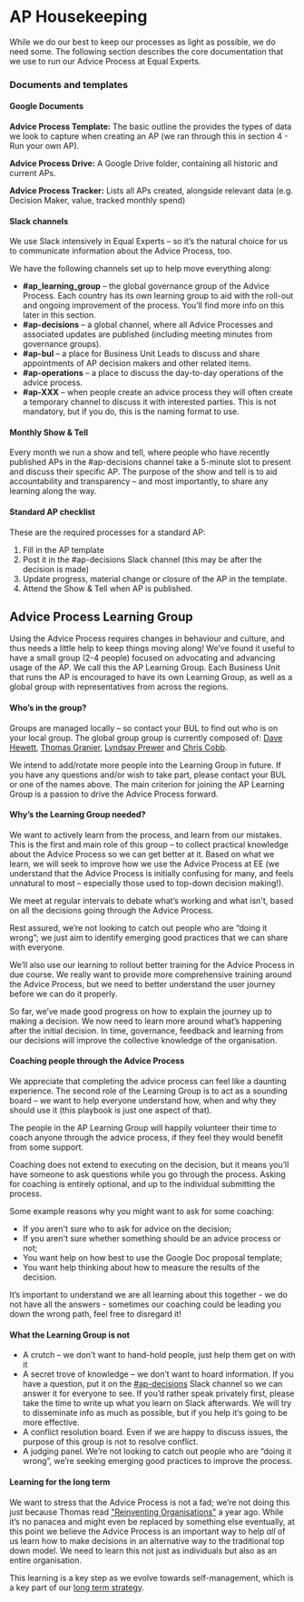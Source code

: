 # AP Housekeeping

While we do our best to keep our processes as light as possible, we do need some. The following section describes the core documentation that we use to run our Advice Process at Equal Experts.

### Documents and templates

#### Google Documents

**Advice Process Template:** The basic outline the provides the types of data we look to capture when creating an AP \(we ran through this in section 4 - Run your own AP\).

**Advice Process Drive:** A Google Drive folder, containing all historic and current APs.

**Advice Process Tracker:** Lists all APs created, alongside relevant data \(e.g. Decision Maker, value, tracked monthly spend\)

#### Slack channels

We use Slack intensively in Equal Experts – so it’s the natural choice for us to communicate information about the Advice Process, too.

We have the following channels set up to help move everything along:

* **\#ap\_learning\_group** – the global governance group of the Advice Process. Each country has its own learning group to aid with the roll-out and ongoing improvement of the process. You’ll find more info on this later in this section.
* **\#ap-decisions** – a global channel, where all Advice Processes and associated updates are published \(including meeting minutes from governance groups\).
* **\#ap-bul** – a place for Business Unit Leads to discuss and share appointments of AP decision makers and other related items.
* **\#ap-operations** – a place to discuss the day-to-day operations of the advice process.
* **\#ap-XXX** – when people create an advice process they will often create a temporary channel to discuss it with interested parties. This is not mandatory, but if you do, this is the naming format to use.

#### Monthly Show & Tell

Every month we run a show and tell, where people who have recently published APs in the \#ap-decisions channel take a 5-minute slot to present and discuss their specific AP. The purpose of the show and tell is to aid accountability and transparency – and most importantly, to share any learning along the way.

#### Standard AP checklist

These are the required processes for a standard AP:

1. Fill in the AP template
2. Post it in the \#ap-decisions Slack channel \(this may be after the decision is made\)
3. Update progress, material change or closure of the AP in the template.
4. Attend the Show & Tell when AP is published.

## Advice Process Learning Group

Using the Advice Process requires changes in behaviour and culture, and thus needs a little help to keep things moving along! We’ve found it useful to have a small group \(2-4 people\) focused on advocating and advancing usage of the AP. We call this the AP Learning Group. Each Business Unit that runs the AP is encouraged to have its own Learning Group, as well as a global group with representatives from across the regions.

#### Who’s in the group?

Groups are managed locally – so contact your BUL to find out who is on your local group. The global group group is currently composed of: [Dave Hewett](https://www.linkedin.com/in/dave-hewett-b97609/), [Thomas Granier](https://www.linkedin.com/in/thomasgranier/), [Lyndsay Prewer](https://www.linkedin.com/in/lyndsp/) and [Chris Cobb](https://www.linkedin.com/in/chris-cobb-88981a1/).

We intend to add/rotate more people into the Learning Group in future. If you have any questions and/or wish to take part, please contact your BUL or one of the names above. The main criterion for joining the AP Learning Group is a passion to drive the Advice Process forward.

#### Why’s the Learning Group needed?

We want to actively learn from the process, and learn from our mistakes. This is the first and main role of this group – to collect practical knowledge about the Advice Process so we can get better at it. Based on what we learn, we will seek to improve how we use the Advice Process at EE \(we understand that the Advice Process is initially confusing for many, and feels unnatural to most – especially those used to top-down decision making!\).

We meet at regular intervals to debate what’s working and what isn't, based on all the decisions going through the Advice Process.

Rest assured, we’re not looking to catch out people who are “doing it wrong”; we just aim to identify emerging good practices that we can share with everyone.

We’ll also use our learning to rollout better training for the Advice Process in due course. We really want to provide more comprehensive training around the Advice Process, but we need to better understand the user journey before we can do it properly.

So far, we’ve made good progress on how to explain the journey up to making a decision. We now need to learn more around what’s happening after the initial decision. In time, governance, feedback and learning from our decisions will improve the collective knowledge of the organisation.

#### Coaching people through the Advice Process

We appreciate that completing the advice process can feel like a daunting experience. The second role of the Learning Group is to act as a sounding board – we want to help everyone understand how, when and why they should use it \(this playbook is just one aspect of that\).

The people in the AP Learning Group will happily volunteer their time to coach anyone through the advice process, if they feel they would benefit from some support.

Coaching does not extend to executing on the decision, but it means you’ll have someone to ask questions while you go through the process. Asking for coaching is entirely optional, and up to the individual submitting the process.

Some example reasons why you might want to ask for some coaching:

* If you aren't sure who to ask for advice on the decision;
* If you aren't sure whether something should be an advice process or not;
* You want help on how best to use the Google Doc proposal template;
* You want help thinking about how to measure the results of the decision.

It’s important to understand we are all learning about this together - we do not have all the answers - sometimes our coaching could be leading you down the wrong path, feel free to disregard it!

#### What the Learning Group is not

* A crutch – we don’t want to hand-hold people, just help them get on with it
* A secret trove of knowledge – we don’t want to hoard information. If you have a question, put it on the [\#ap-decisions](https://equalexperts.slack.com/messages/CCFLF2KM5) Slack channel so we can answer it for everyone to see. If you’d rather speak privately first, please take the time to write up what you learn on Slack afterwards. We will try to disseminate info as much as possible, but if you help it’s going to be more effective.
* A conflict resolution board. Even if we are happy to discuss issues, the purpose of this group is not to resolve conflict.
* A judging panel. We’re not looking to catch out people who are “doing it wrong”, we’re seeking emerging good practices to improve the process.

#### Learning for the long term

We want to stress that the Advice Process is not a fad; we’re not doing this just because Thomas read ["Reinventing Organisations"](http://www.reinventingorganizations.com/) a year ago. While it’s no panacea and might even be replaced by something else eventually, at this point we believe the Advice Process is an important way to help _all_ of us learn how to make decisions in an alternative way to the traditional top down model. We need to learn this not just as individuals but also as an entire organisation.

This learning is a key step as we evolve towards self-management, which is a key part of our [long term strategy](https://docs.google.com/a/equalexperts.com/presentation/d/15eoNS1VHNGzoNFBL8Ikt0cwR7dUpn6m-xumdX_jQ27w/edit?usp=sharing).


